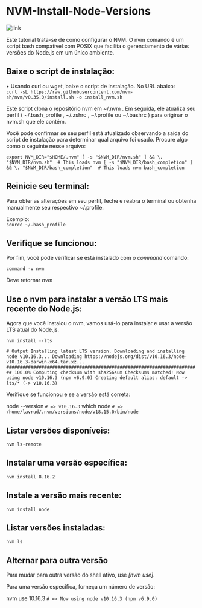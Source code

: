 # NVM-Install-Node-Versions

![link](https://raw.githubusercontent.com/nvm-sh/logos/bf1f9618e83e5098024b18c73ada1b0f542db5f8/nvm-logo-tag-white.svg)

Este tutorial trata-se de como configurar o NVM. O nvm comando é um script bash compatível com POSIX que facilita o gerenciamento de várias versões do Node.js em um único ambiente.

## Baixe o script de instalação:

• Usando curl ou wget, baixe o script de instalação. No URL abaixo:<br>
`curl -sL https://raw.githubusercontent.com/nvm-sh/nvm/v0.35.0/install.sh -o install_nvm.sh`

Este script clona o repositório nvm em ~/.nvm . Em seguida, ele atualiza seu perfil ( ~/.bash_profile , ~/.zshrc , ~/.profile ou ~/.bashrc ) para originar o nvm.sh que ele contém.<br>

Você pode confirmar se seu perfil está atualizado observando a saída do script de instalação para determinar qual arquivo foi usado. Procure algo como o seguinte nesse arquivo:<br>

``export NVM_DIR="$HOME/.nvm"
  [ -s "$NVM_DIR/nvm.sh" ] && \. "$NVM_DIR/nvm.sh"  # This loads nvm
  [ -s "$NVM_DIR/bash_completion" ] && \. "$NVM_DIR/bash_completion"  # This loads nvm bash_completion``

## Reinicie seu terminal:

Para obter as alterações em seu perfil, feche e reabra o terminal ou obtenha manualmente seu respectivo ~/.profile.<br>

Exemplo:<br>
`source ~/.bash_profile`

## Verifique se funcionou:

Por fim, você pode verificar se está instalado com o _command_ comando:<br>

`command -v nvm`

Deve retornar _nvm_

## Use o nvm para instalar a versão LTS mais recente do Node.js:

Agora que você instalou o nvm, vamos usá-lo para instalar e usar a versão LTS atual do Node.js.

`nvm install --lts`<br>

``# Output
Installing latest LTS version.
Downloading and installing node v10.16.3...
Downloading https://nodejs.org/dist/v10.16.3/node-v10.16.3-darwin-x64.tar.xz...
######################################################################## 100.0%
Computing checksum with sha256sum
Checksums matched!
Now using node v10.16.3 (npm v6.9.0)
Creating default alias: default -> lts/* (-> v10.16.3)``

Verifique se funcionou e se a versão está correta: <br>

node --version
`# => v10.16.3`
which node
`# => /home/lavrud/.nvm/versions/node/v18.15.0/bin/node`

## Listar versões disponíveis:

`nvm ls-remote`<br>

## Instalar uma versão específica:

`nvm install 8.16.2`

## Instale a versão mais recente:

`nvm install node`

## Listar versões instaladas:

`nvm ls`

## Alternar para outra versão

Para mudar para outra versão do shell ativo, use _[nvm use]_.

Para uma versão específica, forneça um número de versão:

nvm use 10.16.3
`# => Now using node v10.16.3 (npm v6.9.0)`
